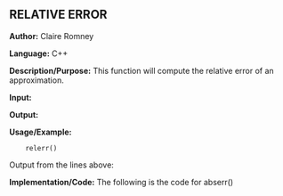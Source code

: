 ## RELATIVE ERROR

**Author:** Claire Romney

**Language:** C++

**Description/Purpose:** This function will compute the relative error of an approximation.

**Input:** 

**Output:**

**Usage/Example:**

        relerr()
       
Output from the lines above:
  
**Implementation/Code:** The following is the code for abserr()
